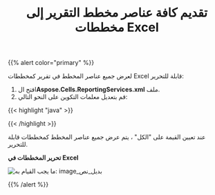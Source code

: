 ﻿---
title: تقديم كافة عناصر مخطط التقرير إلى مخططات Excel
type: docs
weight: 10
url: /ar/reportingservices/render-all-report-chart-items-to-excel-charts/
---
{{% alert color="primary" %}} 

لعرض جميع عناصر المخطط في تقرير كمخططات Excel قابلة للتحرير:

1. افتح ال**Aspose.Cells.ReportingServices.xml** ملف.
1.  قم بتعديل معلمات التكوين على النحو التالي:

{{< highlight "java" >}}

 <Chart value="all">

</Chart>

{{< /highlight >}}

 عند تعيين القيمة على "الكل" ، يتم عرض جميع عناصر المخطط كمخططات قابلة للتحرير.

**تحرير المخططات في Excel** 

![ما يجب القيام به: image_بديل_نص](render-all-report-chart-items-to-excel-charts_1.png)

{{% /alert %}}

